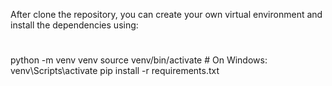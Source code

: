 After clone the repository, you can create your own virtual environment and install the dependencies using:

#
python -m venv venv
source venv/bin/activate    # On Windows: venv\Scripts\activate
pip install -r requirements.txt
#
